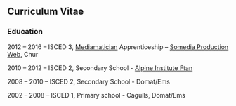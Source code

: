 ## Curriculum Vitae

### Education

2012 – 2016 <span class="somespace">–</span> ISCED 3, [Mediamatician](https://www.swisscom.ch/en/about/jobs/apprenticeships/mediamatics.html) Apprenticeship – [Somedia Production Web](http://www.somedia-production.ch/home/), Chur

2010 – 2012 <span class="somespace">–</span> ISCED 2, Secondary School - [Alpine Institute Ftan](hif.ch)

2008 – 2010 <span class="somespace">–</span> ISCED 2, Secondary School - Domat/Ems

2002 – 2008 <span class="somespace">–</span> ISCED 1, Primary school - Caguils, Domat/Ems


